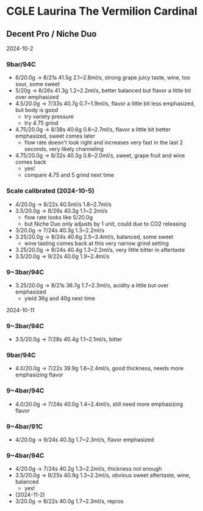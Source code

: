 # CGLE Laurina The Vermilion Cardinal

## Decent Pro / Niche Duo

2024-10-2

### 9bar/94C

- 6/20.0g -> 8/21s 41.5g 2.1\~2.8ml/s, strong grape juicy taste, wine, too sour, some sweet
- 5/20g -> 8/26s 41.3g 1.2\~2.2ml/s, better balanced but flavor a little bit over emphasized
- 4.5/20.0g -> 7/33s 40.7g 0.7\~1.9ml/s, flavor a little bit less emphasized, but body is good
  - try variety pressure
  - try 4.75 grind
- 4.75/20.0g -> 8/38s 40.6g 0.8\~2.7ml/s, flavor a little bit better emphasized, sweet comes later
  - flow rate doesn't look right and increases very fast in the last 2 seconds, very likely channeling
- 4.75/20.0g -> 8/32s 40.3g 0.8\~2.0ml/s, sweet, grape fruit and wine comes back
  - yes!
  - compare 4.75 and 5 grind next time

### Scale calibrated (2024-10-5)

- 4/20.0g -> 8/22s 40.5ml/s 1.8\~2.7ml/s
- 3.5/20.0g -> 8/26s 40.3g 1.1\~2.2ml/s
  - flow rate looks like 5/20.0g
  - but Niche Duo only adjusts by 1 unit, could due to CO2 releasing
- 3/20.0g -> 7/24s 40.3g 1.3\~2.2ml/s
- 3.25/20.0g -> 8/24s 40.6g 2.5\~3.4ml/s, balanced, some sweet
  - wine tasting comes back at this very narrow grind setting
- 3.25/20.0g -> 8/24s 40.4g 1.3\~2.2ml/s, very little bitter in aftertaste
- 3.5/20.0g -> 9/22s 40.0g 1.9\~2.4ml/s

### 9~3bar/94C

- 3.25/20.0g -> 8/21s 36.7g 1.7\~2.3ml/s, acidity a little but over emphasized
  - yield 36g and 40g next time

2024-10-11

### 9~3bar/94C

- 3.5/20.0g -> 7/28s 40.4g 1.1\~2.1ml/s, bitter

### 9bar/94C

- 4.0/20.0g -> 7/22s 39.9g 1.6\~2.4ml/s, good thickness, needs more emphasizing flavor

### 9~4bar/94C

- 4.0/20.0g -> 7/24s 40.0g 1.4\~2.4ml/s, still need more emphasizing flavor

### 9~4bar/91C

- 4/20.0g -> 9/24s 40.3g 1.7\~2.3ml/s, flavor emphasized

### 9~4bar/94C

- 4/20.0g -> 7/24s 40.2g 1.3\~2.2ml/s, thickness not enough
- 3.5/20.0g -> 8/25s 40.9g 1.3\~2.2ml/s, obvious sweet aftertaste, wine, balanced
  - yes!
- (2024-11-2)
- 3/20.0g -> 8/22s 40.0g 1.7\~2.3ml/s, repros
